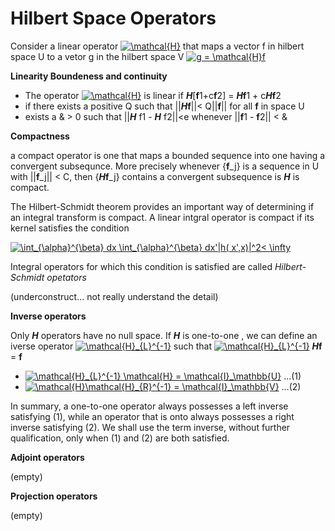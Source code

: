 # Hilbert Space Operators

Consider a linear operator <a href="https://www.codecogs.com/eqnedit.php?latex=\mathcal{H}" target="_blank"><img src="https://latex.codecogs.com/gif.latex?\mathcal{H}" title="\mathcal{H}" /></a> that maps a vector f in hilbert space U to a vetor g in the hilbert space V <a href="https://www.codecogs.com/eqnedit.php?latex=g&space;=&space;\mathcal{H}f" target="_blank"><img src="https://latex.codecogs.com/gif.latex?g&space;=&space;\mathcal{H}f" title="g = \mathcal{H}f" /></a>

**Linearity Boundeness and continuity**

- The operator <a href="https://www.codecogs.com/eqnedit.php?latex=\mathcal{H}" target="_blank"><img src="https://latex.codecogs.com/gif.latex?\mathcal{H}" title="\mathcal{H}" /></a> is linear if  ***H***[**f**1+c**f**2] = ***H*****f**1 + c***H*****f**2
- if there exists a positive Q  such that ||***H*****f**||< Q||**f**|| for all **f** in space U
- exists a & > 0 such that ||***H*** f1 - ***H*** f2||<e whenever ||**f**1 - **f**2|| < & 

**Compactness** 

a compact operator is one that maps a bounded sequence into one having a convergent subsequnce. More precisely whenever {**f**_j} is a sequence in U with ||**f**_j|| < C, then  {***H*****f**_j}  contains a convergent subsequence is ***H*** is compact.

The Hilbert-Schmidt theorem provides an important way of determining if an integral transform is compact. A linear intgral operator is compact if its kernel satisfies the condition 

<a href="https://www.codecogs.com/eqnedit.php?latex=\int_{\alpha}^{\beta}&space;dx&space;\int_{\alpha}^{\beta}&space;dx'|h(&space;x',x)|^2<&space;\infty" target="_blank"><img src="https://latex.codecogs.com/gif.latex?\int_{\alpha}^{\beta}&space;dx&space;\int_{\alpha}^{\beta}&space;dx'|h(&space;x',x)|^2<&space;\infty" title="\int_{\alpha}^{\beta} dx \int_{\alpha}^{\beta} dx'|h( x',x)|^2< \infty" /></a>

Integral operators for which this condition is satisfied are called *Hilbert-Schmidt opetators* 

(underconstruct... not really understand the detail)

**Inverse operators**

Only ***H*** operators have no null space.
If ***H*** is one-to-one , we can define an iverse operator <a href="https://www.codecogs.com/eqnedit.php?latex=\mathcal{H}_{L}^{-1}" target="_blank"><img src="https://latex.codecogs.com/gif.latex?\mathcal{H}_{L}^{-1}" title="\mathcal{H}_{L}^{-1}" /></a>
such that 
<a href="https://www.codecogs.com/eqnedit.php?latex=\mathcal{H}_{L}^{-1}" target="_blank"><img src="https://latex.codecogs.com/gif.latex?\mathcal{H}_{L}^{-1}" title="\mathcal{H}_{L}^{-1}" /></a> ***H*****f** = **f**

- <a href="https://www.codecogs.com/eqnedit.php?latex=\mathcal{H}_{L}^{-1}&space;\mathcal{H}&space;=&space;\mathcal{I}_\mathbb{U}" target="_blank"><img src="https://latex.codecogs.com/gif.latex?\mathcal{H}_{L}^{-1}&space;\mathcal{H}&space;=&space;\mathcal{I}_\mathbb{U}" title="\mathcal{H}_{L}^{-1} \mathcal{H} = \mathcal{I}_\mathbb{U}" /></a>       ...(1)
- <a href="https://www.codecogs.com/eqnedit.php?latex=\mathcal{H}\mathcal{H}_{R}^{-1}&space;=&space;\mathcal{I}_\mathbb{V}" target="_blank"><img src="https://latex.codecogs.com/gif.latex?\mathcal{H}\mathcal{H}_{R}^{-1}&space;=&space;\mathcal{I}_\mathbb{V}" title="\mathcal{H}\mathcal{H}_{R}^{-1} = \mathcal{I}_\mathbb{V}" /></a>              ...(2)

In summary, a one-to-one operator always possesses a left inverse satisfying
(1), while an operator that is onto always possesses a right inverse satisfying
(2). We shall use the term inverse, without further qualification, only when
(1) and (2) are both satisfied.


**Adjoint operators**

(empty)

**Projection operators**

(empty)